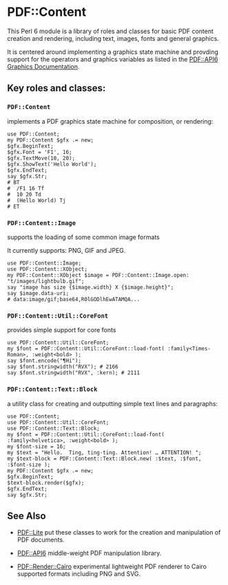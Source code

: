 # PDF::Content

This Perl 6 module is a library of roles and classes for basic PDF content creation and rendering, including text, images, fonts and general graphics.

It is centered around implementing a graphics state machine and provding support for the operators and graphics variables
as listed in the [PDF::API6 Graphics Documentation](https://github.com/p6-pdf/PDF-API6#appendix-i-graphics).

## Key roles and classes:

### `PDF::Content`
implements a PDF graphics state machine for composition, or rendering:
```
use PDF::Content;
my PDF::Content $gfx .= new;
$gfx.BeginText;
$gfx.Font = 'F1', 16;
$gfx.TextMove(10, 20);
$gfx.ShowText('Hello World');
$gfx.EndText;
say $gfx.Str;
# BT
#  /F1 16 Tf
#  10 20 Td
#  (Hello World) Tj
# ET
```

### `PDF::Content::Image`
supports the loading of some common image formats

It currently supports: PNG, GIF and JPEG.

```
use PDF::Content::Image;
use PDF::Content::XObject;
my PDF::Content::XObject $image = PDF::Content::Image.open: "t/images/lightbulb.gif";
say "image has size {$image.width} X {$image.height}";
say $image.data-uri;
# data:image/gif;base64,R0lGODlhEwATAMQA...
```

### `PDF::Content::Util::CoreFont`
provides simple support for core fonts

```
use PDF::Content::Util::CoreFont;
my $font = PDF::Content::Util::CoreFont::load-font( :family<Times-Roman>, :weight<bold> );
say $font.encode("¶Hi");
say $font.stringwidth("RVX"); # 2166
say $font.stringwidth("RVX", :kern); # 2111
```

### `PDF::Content::Text::Block`
a utility class for creating and outputting simple text lines and paragraphs:

```
use PDF::Content;
use PDF::Content::Util::CoreFont;
use PDF::Content::Text::Block;
my $font = PDF::Content::Util::CoreFont::load-font( :family<helvetica>, :weight<bold> );
my $font-size = 16;
my $text = "Hello.  Ting, ting-ting. Attention! … ATTENTION! ";
my $text-block = PDF::Content::Text::Block.new( :$text, :$font, :$font-size );
my PDF::Content $gfx .= new;
$gfx.BeginText;
$text-block.render($gfx);
$gfx.EndText;
say $gfx.Str;
```

## See Also

- [PDF::Lite](https://github.com/p6-pdf/PDF-Lite-p6) put these classes to work for the creation and manipulation of PDF documents.

- [PDF::API6](https://github.com/p6-pdf/PDF-API6) middle-weight PDF manipulation library.

- [PDF::Render::Cairo](https://github.com/p6-pdf/PDF-Render-Cairo-p6)  experimental lightweight PDF renderer to Cairo supported formats including PNG and SVG.



